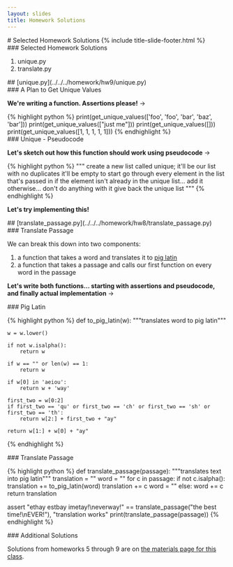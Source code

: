 ```yaml
---
layout: slides
title: Homework Solutions 
---
```

<section markdown="block" class="title-slide">
#  Selected Homework Solutions
{% include title-slide-footer.html %}
</section>

<section markdown="block">
###  Selected Homework Solutions

<!-- 1. battleship.py -->
1. unique.py
2. translate.py

</section>

<!--
<section markdown="block">
##  [battleship.py](../../../homework/hw9/battleship.py)
</section>

<section markdown="block">
###  How Do We "Model" This Game? 

__What kind of data do we need, how is it represented?__ &rarr;

<div class="incremental" markdown="block">
1. the board - a list of lists of strings!
2. ...perhaps the dimension of the board? - an int
3. the location of the ship - maybe two ints, or a list of length 2
4. user input - a comma separated string
5. the actual coordinates - maybe two ints, or a list of length 2
</div>
</section>

<section markdown="block">
###  Breaking Down the Problem

__What are the major pieces or components of the game?__ &rarr;

<div class="incremental" markdown="block">
1. setup - creating and printing the board, hiding the ship
2. the main game loop...
	* getting user input and changing it to coordinates
	* checking if the coordinates hit and ending the game
</div>
</section>

<section markdown="block">
###  Setup

__Maybe we'll create a couple of functions for this.__ &rarr;

<div class="incremental" markdown="block">
{% highlight python %}
import random

def create_board(size):
	board = []
	for i in range(size):
		board.append(['o'] * size)
	return board
		
def print_board(board):
	for row in board:
		print(' '.join(row))

board_size = 5
board = create_board(board_size)
boat_row, boat_col  = random.randint(0, board_size - 1), random.randint(0, board_size - 1)
player_move = None
{% endhighlight %}
</div>
</section>

<section markdown="block">
###  Main Game Loop Pseudocode

__Write a pseudocode version of the main game loop__ &rarr;

<div class="incremental" markdown="block">
{% highlight python %}
"""
while the player hasn't quit
	print out the board
	ask for coordinates
	check if coordinates hit the boat
	if they did... mark boat with, end the game and print out the board again
"""
{% endhighlight %}
</div>
</section>

<section markdown="block">
###  Main Game Loop

{% highlight python %}
print(boat_row, boat_col)

while player_move != 'q':
    print_board(board)
    prompt = 'Enter row and col (each 0-%s) separated by a comma  \n> ' % (board_size)
    player_move = input(prompt)
    if player_move != 'q':
        coords = player_move.split(',')
        row, col = int(coords[0]), int(coords[1])
        board[row][col] = ' '
        if row == boat_row and col == boat_col:
            board[row][col] = "x"
            print("\nThe boat was at row %s and column %s" % (boat_row, boat_col))
            print("YOU WON!!!!\n")
            break
print_board(board)

{% endhighlight %}
</section>
-->

<section markdown="block">
##  [unique.py](../../../homework/hw9/unique.py)
</section>

<section markdown="block">
###  A Plan to Get Unique Values

__We're writing a function.  Assertions please!__ &rarr;

<div class="incremental" markdown="block">
{% highlight python %}
print(get_unique_values(['foo', 'foo', 'bar', 'baz', 'bar']))
print(get_unique_values(["just me"]))
print(get_unique_values([]))
print(get_unique_values([1, 1, 1, 1, 1]))
{% endhighlight %}
</div>
</section>

<section markdown="block">
###  Unique - Pseudocode

__Let's sketch out how this function should work using pseudocode__ &rarr;


<div class="incremental" markdown="block">
{% highlight python %}
"""
create a new list called unique; it'll be our list with no duplicates
it'll be empty to start
go through every element in the list that's passed in
	if the element isn't already in the unique list...
		add it
	otherwise... don't do anything with it
give back the unique list
"""
{% endhighlight %}

__Let's try implementing this!__
</div>
</section>


<section markdown="block">
##  [translate_passage.py](../../../homework/hw8/translate_passage.py)
</section>

<section markdown="block">
###  Translate Passage

We can break this down into two components:

1. a function that takes a word and translates it to [pig latin](../../../homework/hw8/pig_latin.py)
2. a function that takes a passage and calls our first function on every word in the passage

__Let's write both functions... starting with assertions and pseudocode, and finally actual implementation__ &rarr;
</section>

<section markdown="block">
###  Pig Latin

{% highlight python %}
def to_pig_latin(w):
	"""translates word to pig latin"""

	w = w.lower()

	if not w.isalpha():
		return w

	if w == "" or len(w) == 1:
		return w
	
	if w[0] in 'aeiou':
		return w + 'way'

	first_two = w[0:2]
	if first_two == 'qu' or first_two == 'ch' or first_two == 'sh' or first_two == 'th':
		return w[2:] + first_two + "ay"

	return w[1:] + w[0] + "ay"
{% endhighlight %}

</section>

<section markdown="block">
###  Translate Passage

{% highlight python %}
def translate_passage(passage):
	"""translates text into pig latin"""
	translation = ""
	word = ""
	for c in passage:
		if not c.isalpha():
			translation += to_pig_latin(word)
			translation += c
			word = ""
		else:
			word += c
	return translation

assert "ethay estbay imetay!\neverway!" == translate_passage("the best time!\nEVER!"), "translation works"
print(translate_passage(passage))
{% endhighlight %}
</section>

<section markdown="block">
###  Additional Solutions

Solutions from homeworks 5 through 9 are on [the materials page for this class](../..//schedule.html#midterm2hw).


</section>
